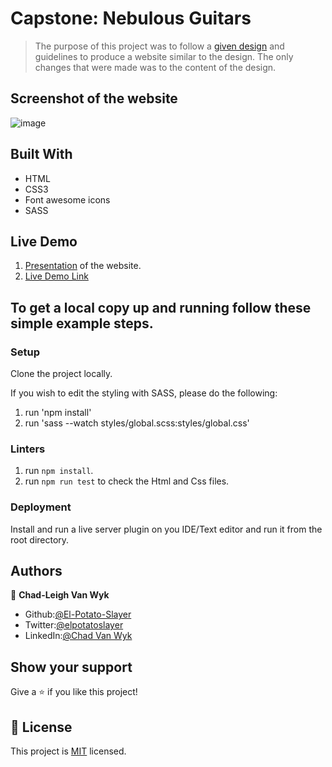 # Capstone: Nebulous Guitars
> The purpose of this project was to follow a [given design](https://www.behance.net/gallery/25563385/PatashuleKE) and guidelines to produce a website similar to the design. The only changes that were made was to the content of the design.

## Screenshot of the website

![image](https://user-images.githubusercontent.com/43865875/89796205-9ea55980-db29-11ea-8e05-d14c18461541.png)

## Built With

- HTML
- CSS3
- Font awesome icons
- SASS

## Live Demo

1. [Presentation](https://www.loom.com/share/fc9aaf3129e244e6a0eb5adcd02cfd55) of the website.
2. [Live Demo Link](https://raw.githack.com/El-Potato-Slayer/directory-of-schools/feature-branch/index.html)

## To get a local copy up and running follow these simple example steps.

### Setup

Clone the project locally.

If you wish to edit the styling with SASS, please do the following:
1. run 'npm install'
2. run 'sass --watch styles/global.scss:styles/global.css'

### Linters

1. run `npm install`.
2. run `npm run test` to check the Html and Css files.

### Deployment

Install and run a live server plugin on you IDE/Text editor and run it from the root directory.

## Authors

👤 **Chad-Leigh Van Wyk**

- Github:[@El-Potato-Slayer](https://github.com/El-Potato-Slayer)
- Twitter:[@elpotatoslayer](https://twitter.com/elpotatoslayer)
- LinkedIn:[@Chad Van Wyk](https://www.linkedin.com/in/chad-van-wyk-4228b21a6/?originalSubdomain=za)

## Show your support

Give a ⭐️ if you like this project!

## 📝 License

This project is [MIT](lic.url) licensed.
